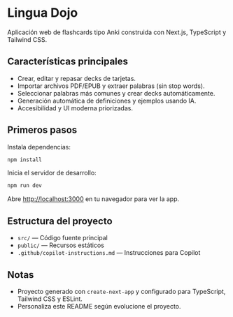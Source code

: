 # Lingua Dojo

Aplicación web de flashcards tipo Anki construida con Next.js, TypeScript y Tailwind CSS.

## Características principales

- Crear, editar y repasar decks de tarjetas.
- Importar archivos PDF/EPUB y extraer palabras (sin stop words).
- Seleccionar palabras más comunes y crear decks automáticamente.
- Generación automática de definiciones y ejemplos usando IA.
- Accesibilidad y UI moderna priorizadas.

## Primeros pasos

Instala dependencias:

```bash
npm install
```

Inicia el servidor de desarrollo:

```bash
npm run dev
```

Abre [http://localhost:3000](http://localhost:3000) en tu navegador para ver la app.

## Estructura del proyecto

- `src/` — Código fuente principal
- `public/` — Recursos estáticos
- `.github/copilot-instructions.md` — Instrucciones para Copilot

## Notas

- Proyecto generado con `create-next-app` y configurado para TypeScript, Tailwind CSS y ESLint.
- Personaliza este README según evolucione el proyecto.
